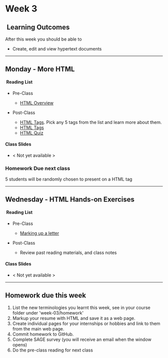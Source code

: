 # Week 3 

## <i class="fa fa-star"></i>&nbsp;Learning Outcomes ###
After this week you should be able to 

- Create, edit and view hypertext documents


---  


## Monday - More HTML 

#### <i class="fa fa-book"></i>&nbsp;Reading List ###

- Pre-Class
    - [HTML Overview](https://developer.mozilla.org/en-US/docs/Learn/HTML/Introduction_to_HTML/Getting_started)

- Post-Class    
    - [HTML Tags](https://www.w3schools.com/tags/default.asp). Pick any 5 tags from the list and learn more about them.
    - [HTML Tags](https://developer.mozilla.org/en-US/docs/Web/HTML/Element)
    - [HTML Quiz](https://www.w3schools.com/html/html_quiz.asp)

#### Class Slides 

- &lt; Not yet available &gt;


### Homework Due next class  


5 students will be randomly chosen to present on a HTML tag


---  
## Wednesday - HTML Hands-on Exercises

#### <i class="fa fa-book"></i>&nbsp;Reading List ###

- Pre-Class  
    - [Marking up a letter](https://developer.mozilla.org/en-US/docs/Learn/HTML/Introduction_to_HTML/Marking_up_a_letter)

- Post-Class
    -  Review past reading materials, and class notes

#### Class Slides 

- &lt; Not yet available &gt;

---   

## Homework due this week ###

1. List the new terminologies you learnt this week, see in your course folder under 'week-03/homework'
2. Markup your resume with HTML and save it as a web page.
3. Create individual pages for your internships or hobbies and link to them from the main web page.
4. Commit homework to GitHub.
5. Complete SAGE survey (you will receive an email when the window opens)
6. Do the pre-class reading for next class
